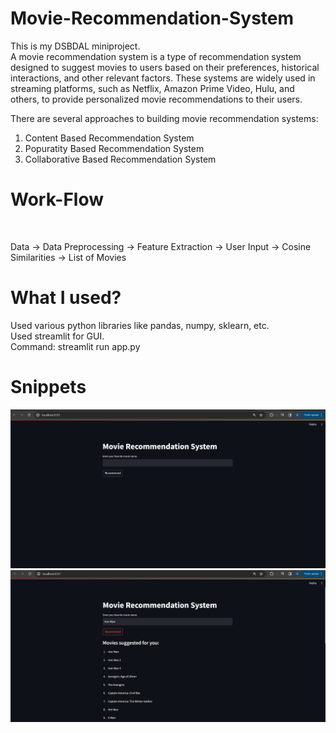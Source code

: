 # Movie-Recommendation-System
This is my DSBDAL miniproject.<br />
A movie recommendation system is a type of recommendation system designed to suggest movies to users based on their preferences, historical interactions, and other relevant factors. These systems are widely used in streaming platforms, such as Netflix, Amazon Prime Video, Hulu, and others, to provide personalized movie recommendations to their users.<br />

There are several approaches to building movie recommendation systems:<br />
1. Content Based Recommendation System<br />
2. Popuratity Based Recommendation System<br />
3. Collaborative Based Recommendation System<br />
# Work-Flow
<br />

Data -> Data Preprocessing -> Feature Extraction -> User Input -> Cosine Similarities -> List of Movies

# What I used?
Used various python libraries like pandas, numpy, sklearn, etc.<br />
Used streamlit for GUI.<br />
Command: streamlit run app.py<br />

# Snippets
![alt text](1.png)
![alt text](2.png)